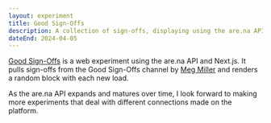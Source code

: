 ```yaml
---
layout: experiment
title: Good Sign-Offs
description: A collection of sign-offs, displaying using the are.na API
dateEnd: 2024-04-05
---
```


[Good Sign-Offs](https://work.tom.so/good-sign-offs) is a web experiment using the are.na API and Next.js. It pulls sign-offs from the Good Sign-Offs channel by [Meg Miller](https://megmiller.world) and renders a random block with each new load.

As the are.na API expands and matures over time, I look forward to making more experiments that deal with different connections made on the platform. 
